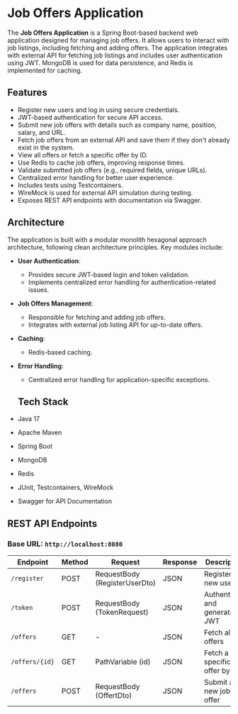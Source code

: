 # Job Offers Application

The **Job Offers Application** is a Spring Boot-based backend web application designed for managing job offers. It allows users to interact with job listings, including fetching and adding offers. The application integrates with external API for fetching job listings and includes user authentication using JWT. MongoDB is used for data persistence, and Redis is implemented for caching.

## Features

  - Register new users and log in using secure credentials.
  - JWT-based authentication for secure API access.
  - Submit new job offers with details such as company name, position, salary, and URL.
  - Fetch job offers from an external API and save them if they don't already exist in the system.
  - View all offers or fetch a specific offer by ID.
  - Use Redis to cache job offers, improving response times.
  - Validate submitted job offers (e.g., required fields, unique URLs).
  - Centralized error handling for better user experience.
  - Includes tests using Testcontainers.
  - WireMock is used for external API simulation during testing.
  - Exposes REST API endpoints with documentation via Swagger.
 
## Architecture

The application is built with a modular monolith hexagonal approach architecture, following clean architecture principles. Key modules include:

- **User Authentication**:
  - Provides secure JWT-based login and token validation.
  - Implements centralized error handling for authentication-related issues.

- **Job Offers Management**:
  - Responsible for fetching and adding job offers.
  - Integrates with external job listing API for up-to-date offers.

- **Caching**:
  - Redis-based caching.

- **Error Handling**:
  - Centralized error handling for application-specific exceptions.
 
  ## Tech Stack

- Java 17
- Apache Maven
- Spring Boot
- MongoDB
- Redis
- JUnit, Testcontainers, WireMock
- Swagger for API Documentation


## REST API Endpoints

### Base URL: `http://localhost:8080`

| Endpoint         | Method | Request                     | Response | Description                              |
|-------------------|--------|-----------------------------|----------|------------------------------------------|
| `/register`       | POST   | RequestBody (RegisterUserDto) | JSON     | Register a new user                      |
| `/token`          | POST   | RequestBody (TokenRequest) | JSON     | Authenticate and generate JWT            |
| `/offers`         | GET    | -      | JSON     | Fetch all job offers                     |
| `/offers/{id}`    | GET    | PathVariable (id)  | JSON | Fetch a specific job offer by ID         |
| `/offers`         | POST   | RequestBody (OffertDto) | JSON | Submit a new job offer                   |



